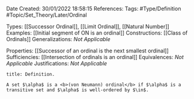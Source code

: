 <div class="topSpace"></div>

Date Created: 30/01/2022 18:58:15
References:
Tags: #Type/Definition #Topic/Set_Theory/Later/Ordinal

Types: [[Successor Ordinal]], [[Limit Ordinal]], [[Natural Number]]
Examples: [[Initial segment of ON is an ordinal]]
Constructions: [[Class of Ordinals]]
Generalizations: <i>Not Applicable</i>

Properties: [[Successor of an ordinal is the next smallest ordinal]]
Sufficiencies: [[Intersection of ordinals is an ordinal]]
Equivalences: <i>Not Applicable</i>
Justifications: <i>Not Applicable</i>

``` ad-Definition
title: Definition.

A set $\alpha$ is a <b>(von Neumann) ordinal</b> if $\alpha$ is a transitive set and $\alpha$ is well-ordered by $\in$.

```
